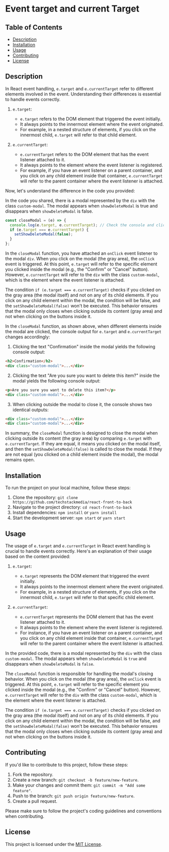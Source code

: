 # Event target and current Target

## Table of Contents

- [Description](#description)
- [Installation](#installation)
- [Usage](#usage)
- [Contributing](#contributing)
- [License](#license)

## Description

In React event handling, `e.target` and `e.currentTarget` refer to different elements involved in the event. Understanding their differences is essential to handle events correctly.

1. `e.target`:

   - `e.target` refers to the DOM element that triggered the event initially.
   - It always points to the innermost element where the event originated.
   - For example, in a nested structure of elements, if you click on the innermost child, `e.target` will refer to that child element.

2. `e.currentTarget`:
   - `e.currentTarget` refers to the DOM element that has the event listener attached to it.
   - It always points to the element where the event listener is registered.
   - For example, if you have an event listener on a parent container, and you click on any child element inside that container, `e.currentTarget` will refer to the parent container where the event listener is attached.

Now, let's understand the difference in the code you provided:

In the code you shared, there is a modal represented by the `div` with the class `custom-modal`. The modal appears when `showDeleteModal` is true and disappears when `showDeleteModal` is false.

```jsx
const closeModal = (e) => {
  console.log(e.target, e.currentTarget); // Check the console and click inside the modal. Click outside the modal to see why it gets closed.
  if (e.target === e.currentTarget) {
    setShowDeleteModal(false);
  }
};
```

In the `closeModal` function, you have attached an `onClick` event listener to the modal `div`. When you click on the modal (the gray area), the `onClick` event is triggered. At this point, `e.target` will refer to the specific element you clicked inside the modal (e.g., the "Confirm" or "Cancel" button). However, `e.currentTarget` will refer to the `div` with the class `custom-modal`, which is the element where the event listener is attached.

The condition `if (e.target === e.currentTarget)` checks if you clicked on the gray area (the modal itself) and not on any of its child elements. If you click on any child element within the modal, the condition will be false, and the `setShowDeleteModal(false)` won't be executed. This behavior ensures that the modal only closes when clicking outside its content (gray area) and not when clicking on the buttons inside it.

In the `closeModal` function, as shown above, when different elements inside the modal are clicked, the console output for `e.target` and `e.currentTarget` changes accordingly:

1. Clicking the text "Confirmation" inside the modal yields the following console output:

```html
<h2>Confirmation</h2>
<div class="custom-modal">...</div>
```

2. Clicking the text "Are you sure you want to delete this item?" inside the modal yields the following console output:

```html
<p>Are you sure you want to delete this item?</p>
<div class="custom-modal">...</div>
```

3. When clicking outside the modal to close it, the console shows two identical outputs:

```html
<div class="custom-modal">...</div>
<div class="custom-modal">...</div>
```

In summary, the `closeModal` function is designed to close the modal when clicking outside its content (the gray area) by comparing `e.target` with `e.currentTarget`. If they are equal, it means you clicked on the modal itself, and then the `setShowDeleteModal(false)` is called to close the modal. If they are not equal (you clicked on a child element inside the modal), the modal remains open.

## Installation

To run the project on your local machine, follow these steps:

1. Clone the repository: `git clone https://github.com/techstackmedia/react-front-to-back`
2. Navigate to the project directory: `cd react-front-to-back`
3. Install dependencies: `npm install` or `yarn install`
4. Start the development server: `npm start` or `yarn start`

## Usage

The usage of `e.target` and `e.currentTarget` in React event handling is crucial to handle events correctly. Here's an explanation of their usage based on the content provided:

1. `e.target`:
   - `e.target` represents the DOM element that triggered the event initially.
   - It always points to the innermost element where the event originated.
   - For example, in a nested structure of elements, if you click on the innermost child, `e.target` will refer to that specific child element.

2. `e.currentTarget`:
   - `e.currentTarget` represents the DOM element that has the event listener attached to it.
   - It always points to the element where the event listener is registered.
   - For instance, if you have an event listener on a parent container, and you click on any child element inside that container, `e.currentTarget` will refer to the parent container where the event listener is attached.

In the provided code, there is a modal represented by the `div` with the class `custom-modal`. The modal appears when `showDeleteModal` is `true` and disappears when `showDeleteModal` is `false`.

The `closeModal` function is responsible for handling the modal's closing behavior. When you click on the modal (the gray area), the `onClick` event is triggered. At this point, `e.target` will refer to the specific element you clicked inside the modal (e.g., the "Confirm" or "Cancel" button). However, `e.currentTarget` will refer to the `div` with the class `custom-modal`, which is the element where the event listener is attached.

The condition `if (e.target === e.currentTarget)` checks if you clicked on the gray area (the modal itself) and not on any of its child elements. If you click on any child element within the modal, the condition will be false, and the `setShowDeleteModal(false)` won't be executed. This behavior ensures that the modal only closes when clicking outside its content (gray area) and not when clicking on the buttons inside it.

## Contributing

If you'd like to contribute to this project, follow these steps:

1. Fork the repository.
2. Create a new branch: `git checkout -b feature/new-feature`.
3. Make your changes and commit them: `git commit -m "Add some feature"`.
4. Push to the branch: `git push origin feature/new-feature`.
5. Create a pull request.

Please make sure to follow the project's coding guidelines and conventions when contributing.

## License

This project is licensed under the [MIT License](https://opensource.org/licenses/MIT).

